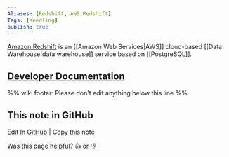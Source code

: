 ```yaml
---
Aliases: [Redshift, AWS Redshift]
Tags: [seedling]
publish: true
---
```


[Amazon Redshift](https://aws.amazon.com/redshift/) is an [[Amazon Web Services|AWS]] cloud-based [[Data Warehouse|data warehouse]] service based on [[PostgreSQL]].

## [Developer Documentation](https://docs.aws.amazon.com/redshift/latest/dg/welcome.html)

%% wiki footer: Please don't edit anything below this line %%

## This note in GitHub

<span class="git-footer">[Edit In GitHub](https://github.dev/data-engineering-community/data-engineering-wiki/blob/main/Tools/Databases/Amazon%20Redshift.md "git-hub-edit-note") | [Copy this note](https://raw.githubusercontent.com/data-engineering-community/data-engineering-wiki/main/Tools/Databases/Amazon%20Redshift.md "git-hub-copy-note")</span>

<span class="git-footer">Was this page helpful?
[👍](https://tally.so/r/3jZ8D4?rating=Yes&url=https://dataengineering.wiki/Tools/Databases/Amazon+Redshift) or [👎](https://tally.so/r/3jZ8D4?rating=No&url=https://dataengineering.wiki/Tools/Databases/Amazon+Redshift)</span>

